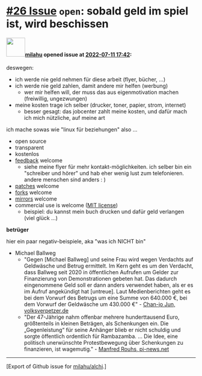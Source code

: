 # [\#26 Issue](https://github.com/milahu/alchi/issues/26) `open`: sobald geld im spiel ist, wird beschissen

#### <img src="https://avatars.githubusercontent.com/u/12958815?v=4" width="50">[milahu](https://github.com/milahu) opened issue at [2022-07-11 17:42](https://github.com/milahu/alchi/issues/26):

deswegen:

-   ich werde nie geld nehmen für diese arbeit (flyer, bücher, ...)
-   ich werde nie geld zahlen, damit andere mir helfen (werbung)
    -   wer mir helfen will, der muss das aus eigenmotivation machen
        (freiwillig, ungezwungen)
-   meine kosten trage ich selber (drucker, toner, papier, strom,
    internet)
    -   besser gesagt: das jobcenter zahlt meine kosten, und dafür mach
        ich mich nützliche, auf meine art

ich mache sowas wie "linux für beziehungen" also ...

-   open source
-   transparent
-   kostenlos
-   [feedback](https://github.com/milahu/alchi/issues) welcome
    -   siehe meine flyer für mehr kontakt-möglichkeiten. ich selber bin
        ein "schreiber und hörer" und hab eher wenig lust zum
        telefonieren. andere menschen sind anders : )
-   [patches](https://docs.github.com/en/pull-requests/collaborating-with-pull-requests/proposing-changes-to-your-work-with-pull-requests/about-pull-requests)
    welcome
-   [forks](https://docs.github.com/en/pull-requests/collaborating-with-pull-requests/working-with-forks/about-forks)
    welcome
-   [mirrors](https://github.com/ianchanning/awesome-github-alternatives)
    welcome
-   commercial use is welcome ([MIT
    license](https://github.com/milahu/alchi/blob/master/license.txt))
    -   beispiel: du kannst mein buch drucken und dafür geld verlangen
        (viel glück ...)

**betrüger**

hier ein paar negativ-beispiele, aka "was ich NICHT bin"

-   Michael Ballweg
    -   "Gegen \[Michael Ballweg\] und seine Frau wird wegen Verdachts
        auf Geldwäsche und Betrug ermittelt. Im Kern geht es um den
        Verdacht, dass Ballweg seit 2020 in öffentlichen Aufrufen um
        Gelder zur Finanzierung von Demonstrationen gebeten hat. Das
        dadurch eingenommene Geld soll er dann anders verwendet haben,
        als er es im Aufruf angekündigt hat \[untreue\]. Laut
        Medienberichten geht es bei dem Vorwurf des Betrugs um eine
        Summe von 640.000 €, bei dem Vorwurf der Geldwäsche um 430.000
        €" - [Chan-jo Jun,
        volksverpetzer.de](https://www.volksverpetzer.de/querdenker/anwalt-jun-ballweg-betrug/)
    -   "Der 47-Jährige nahm offenbar mehrere hunderttausend Euro,
        größtenteils in kleinen Beträgen, als Schenkungen ein. Die
        „Gegenleistung“ für seine Anhänger blieb er nicht schuldig und
        sorgte öffentlich ordentlich für Rambazamba. ... Die Idee, eine
        politisch unerwünschte Protestbewegung über Schenkungen zu
        finanzieren, ist wagemutig." - [Manfred Rouhs,
        pi-news.net](https://www.pi-news.net/2022/07/michael-ballweg-koennte-laengere-zeit-inhaftiert-bleiben/)

------------------------------------------------------------------------

\[Export of Github issue for
[milahu/alchi](https://github.com/milahu/alchi).\]
